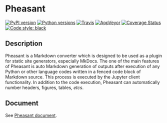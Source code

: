 # Pheasant

[![PyPI version][pypi-image]][pypi-link]
[![Python versions][pyversions-image]][pyversions-link]
[![Travis][travis-image]][travis-link]
[![AppVeyor][appveyor-image]][appveyor-link]
[![Coverage Status][coveralls-image]][coveralls-link]
[![Code style: black][black-image]][black-link]

[pypi-image]: https://badge.fury.io/py/pheasant.svg
[pypi-link]: https://pypi.org/project/pheasant
[travis-image]: https://travis-ci.org/daizutabi/pheasant.svg?branch=master
[travis-link]: https://travis-ci.org/daizutabi/pheasant
[appveyor-image]: https://ci.appveyor.com/api/projects/status/ys2ic8n4j7r5j4bg/branch/master?svg=true
[appveyor-link]: https://ci.appveyor.com/project/daizutabi/pheasant
[coveralls-image]: https://coveralls.io/repos/github/daizutabi/pheasant/badge.svg?branch=master
[coveralls-link]: https://coveralls.io/github/daizutabi/pheasant?branch=master
[black-image]: https://img.shields.io/badge/code%20style-black-000000.svg
[black-link]: https://github.com/ambv/black
[pyversions-image]: https://img.shields.io/pypi/pyversions/pheasant.svg
[pyversions-link]: https://pypi.org/project/pheasant


<!--
[![Anaconda Version][anaconda-v-image]][anaconda-v-link]
[anaconda-v-image]: https://anaconda.org/daizutabi/pheasant/badges/version.svg
[anaconda-v-link]: https://anaconda.org/daizutabi/pheasant
-->

## Description

Pheasant is a Markdown converter which is designed to be used as a plugin for static site generators, especially MkDocs. The one of the main features of Pheasant is auto Markdown generation of outputs after execution of any Python or other language codes written in a fenced code block of Markdown source. This process is executed by the Jupyter client functionality. In addition to the code execution, Pheasant can automatically number headers, figures, tables, *etcs*.

## Document

See [Pheasant document](https://pheasant.daizutabi.net).
